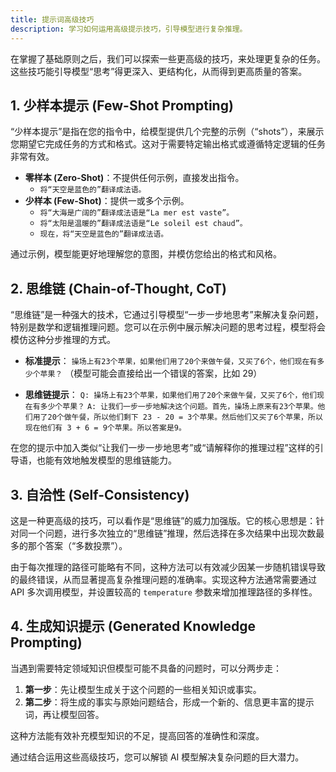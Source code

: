 ```yaml
---
title: 提示词高级技巧
description: 学习如何运用高级提示技巧，引导模型进行复杂推理。
---
```


在掌握了基础原则之后，我们可以探索一些更高级的技巧，来处理更复杂的任务。这些技巧能引导模型“思考”得更深入、更结构化，从而得到更高质量的答案。

## 1. 少样本提示 (Few-Shot Prompting)

“少样本提示”是指在您的指令中，给模型提供几个完整的示例（“shots”），来展示您期望它完成任务的方式和格式。这对于需要特定输出格式或遵循特定逻辑的任务非常有效。

-   **零样本 (Zero-Shot)**：不提供任何示例，直接发出指令。
    -   `将“天空是蓝色的”翻译成法语。`
-   **少样本 (Few-Shot)**：提供一或多个示例。
    -   `将“大海是广阔的”翻译成法语是“La mer est vaste”。`
    -   `将“太阳是温暖的”翻译成法语是“Le soleil est chaud”。`
    -   `现在，将“天空是蓝色的”翻译成法语。`

通过示例，模型能更好地理解您的意图，并模仿您给出的格式和风格。

## 2. 思维链 (Chain-of-Thought, CoT)

“思维链”是一种强大的技术，它通过引导模型“一步一步地思考”来解决复杂问题，特别是数学和逻辑推理问题。您可以在示例中展示解决问题的思考过程，模型将会模仿这种分步推理的方式。

-   **标准提示**：
    `操场上有23个苹果，如果他们用了20个来做午餐，又买了6个，他们现在有多少个苹果？`
    （模型可能会直接给出一个错误的答案，比如 29）

-   **思维链提示**：
    `Q: 操场上有23个苹果，如果他们用了20个来做午餐，又买了6个，他们现在有多少个苹果？`
    `A: 让我们一步一步地解决这个问题。首先，操场上原来有23个苹果。他们用了20个做午餐，所以他们剩下 23 - 20 = 3个苹果。然后他们又买了6个苹果，所以现在他们有 3 + 6 = 9个苹果。所以答案是9。`

在您的提示中加入类似“让我们一步一步地思考”或“请解释你的推理过程”这样的引导语，也能有效地触发模型的思维链能力。

## 3. 自洽性 (Self-Consistency)

这是一种更高级的技巧，可以看作是“思维链”的威力加强版。它的核心思想是：针对同一个问题，进行多次独立的“思维链”推理，然后选择在多次结果中出现次数最多的那个答案（“多数投票”）。

由于每次推理的路径可能略有不同，这种方法可以有效减少因某一步随机错误导致的最终错误，从而显著提高复杂推理问题的准确率。实现这种方法通常需要通过 API 多次调用模型，并设置较高的 `temperature` 参数来增加推理路径的多样性。

## 4. 生成知识提示 (Generated Knowledge Prompting)

当遇到需要特定领域知识但模型可能不具备的问题时，可以分两步走：

1.  **第一步**：先让模型生成关于这个问题的一些相关知识或事实。
2.  **第二步**：将生成的事实与原始问题结合，形成一个新的、信息更丰富的提示词，再让模型回答。

这种方法能有效补充模型知识的不足，提高回答的准确性和深度。

通过结合运用这些高级技巧，您可以解锁 AI 模型解决复杂问题的巨大潜力。
